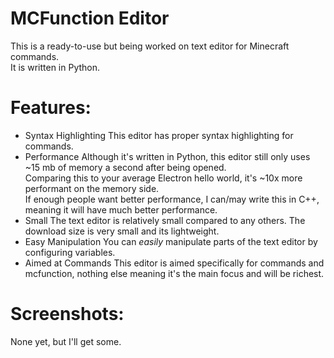# MCFunction Editor
This is a ready-to-use but being worked on text editor for Minecraft commands.<br>
It is written in Python.
# Features:
* Syntax Highlighting
This editor has proper syntax highlighting for commands.
* Performance
Although it's written in Python, this editor still only uses ~15 mb of memory a second after being opened.<br>
Comparing this to your average Electron hello world, it's ~10x more performant on the memory side.<br>
If enough people want better performance, I can/may write this in C++, meaning it will have much better performance.
* Small
The text editor is relatively small compared to any others. The download size is very small and its lightweight.
* Easy Manipulation
You can *easily* manipulate parts of the text editor by configuring variables.
* Aimed at Commands
This editor is aimed specifically for commands and mcfunction, nothing else meaning it's the main focus and will be richest.
# Screenshots:
None yet, but I'll get some.
